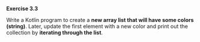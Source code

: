 **Exercise 3.3**

Write a Kotlin program to create a **new array list that will have some colors (string)**. 
Later, update the first element with a new color and print out the collection by **iterating through the list**.

